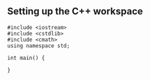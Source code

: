 ## Setting up the C++ workspace
```
#include <iostream>
#include <cstdlib>
#include <cmath>
using namespace std;

int main() {

}
```
